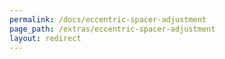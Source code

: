 ```yaml
---
permalink: /docs/eccentric-spacer-adjustment
page_path: /extras/eccentric-spacer-adjustment
layout: redirect
---
```

